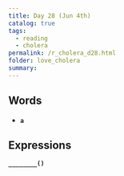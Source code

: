 ```yaml
---
title: Day 28 (Jun 4th)
catalog: true
tags: 
  - reading
  - cholera
permalink: /r_cholera_d28.html
folder: love_cholera
summary: 
---
```


## Words

-   <b data-toggle="tooltip" data-original-title="{{site.data.glossary.a}}">`a`</b>


## Expressions

<b data-toggle="tooltip" data-original-title="{{site.data.answers.22_a}}">`________()`</b>